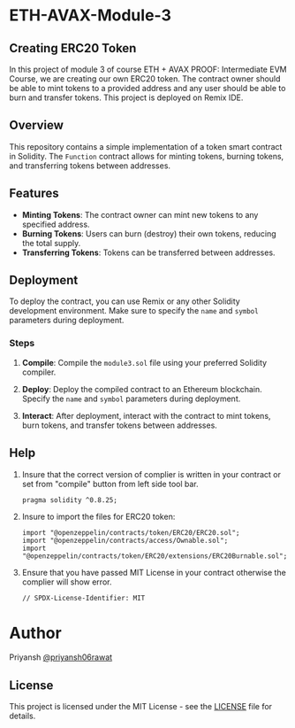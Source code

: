 # ETH-AVAX-Module-3
## Creating ERC20 Token
In this project of module 3 of course ETH + AVAX PROOF: Intermediate EVM Course, we are creating our own ERC20 token. The contract owner should be able to mint tokens to a provided address and any user should be able to burn and transfer tokens. This project is deployed on Remix IDE.

## Overview

This repository contains a simple implementation of a token smart contract in Solidity. The `Function` contract allows for minting tokens, burning tokens, and transferring tokens between addresses.

## Features

- **Minting Tokens**: The contract owner can mint new tokens to any specified address.
- **Burning Tokens**: Users can burn (destroy) their own tokens, reducing the total supply.
- **Transferring Tokens**: Tokens can be transferred between addresses.

## Deployment

To deploy the contract, you can use Remix or any other Solidity development environment. Make sure to specify the `name` and `symbol` parameters during deployment.


### Steps

1. **Compile**: Compile the `module3.sol` file using your preferred Solidity compiler.
   
2. **Deploy**: Deploy the compiled contract to an Ethereum blockchain. Specify the `name` and `symbol` parameters during deployment.

3. **Interact**: After deployment, interact with the contract to mint tokens, burn tokens, and transfer tokens between addresses.
## Help
1. Insure that the correct version of complier is written in your contract or set from "compile" button from left side tool bar.
   ```
   pragma solidity ^0.8.25;
   ```
2. Insure to import the files for ERC20 token:
   ```
   import "@openzeppelin/contracts/token/ERC20/ERC20.sol";
   import "@openzeppelin/contracts/access/Ownable.sol";
   import "@openzeppelin/contracts/token/ERC20/extensions/ERC20Burnable.sol";
   ```
3. Ensure that you have passed MIT License in your contract otherwise the complier will show error.
   ```
   // SPDX-License-Identifier: MIT
   ```
# Author
Priyansh [@priyansh06rawat](https://github.com/priyansh06rawat)

## License

This project is licensed under the MIT License - see the [LICENSE](LICENSE) file for details.
